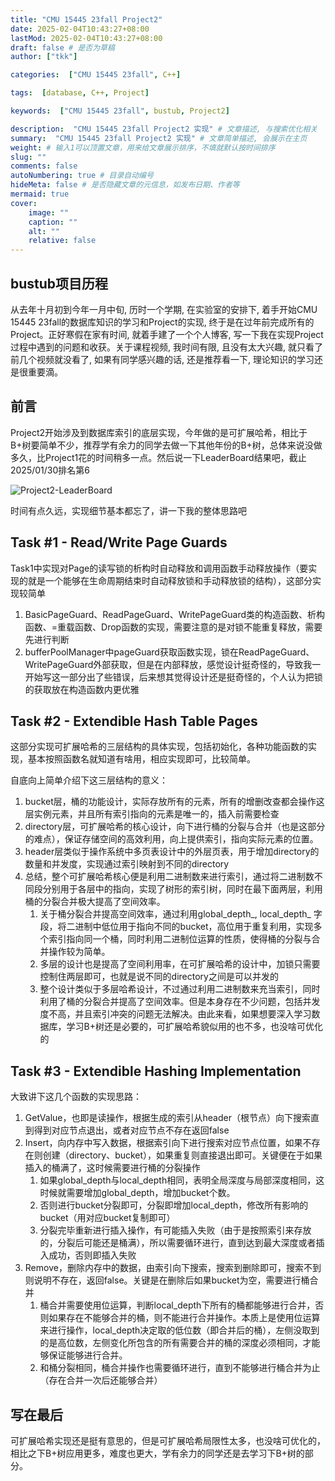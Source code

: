 ```yaml
---
title: "CMU 15445 23fall Project2"
date: 2025-02-04T10:43:27+08:00
lastMod: 2025-02-04T10:43:27+08:00
draft: false # 是否为草稿
author: ["tkk"]

categories:  ["CMU 15445 23fall", C++]

tags:  [database, C++, Project]

keywords:  ["CMU 15445 23fall", bustub, Project2]

description:  "CMU 15445 23fall Project2 实现" # 文章描述, 与搜索优化相关
summary:  "CMU 15445 23fall Project2 实现" # 文章简单描述, 会展示在主页
weight: # 输入1可以顶置文章，用来给文章展示排序，不填就默认按时间排序
slug: ""
comments: false
autoNumbering: true # 目录自动编号
hideMeta: false # 是否隐藏文章的元信息，如发布日期、作者等
mermaid: true
cover:
    image: ""
    caption: ""
    alt: ""
    relative: false
---
```


<!-- more -->

## bustub项目历程

从去年十月初到今年一月中旬, 历时一个学期, 在实验室的安排下, 着手开始CMU 15445 23fall的数据库知识的学习和Project的实现, 终于是在过年前完成所有的Project。正好寒假在家有时间, 就着手建了一个个人博客, 写一下我在实现Project过程中遇到的问题和收获。关于课程视频, 我时间有限, 且没有太大兴趣, 就只看了前几个视频就没看了, 如果有同学感兴趣的话, 还是推荐看一下, 理论知识的学习还是很重要滴。

## 前言

Project2开始涉及到数据库索引的底层实现，今年做的是可扩展哈希，相比于B+树要简单不少，推荐学有余力的同学去做一下其他年份的B+树，总体来说没做多久，比Project1花的时间稍多一点。然后说一下LeaderBoard结果吧，截止2025/01/30排名第6

![Project2-LeaderBoard](/images/23fall-Project2-LeaderBoard.png)

时间有点久远，实现细节基本都忘了，讲一下我的整体思路吧

## Task #1 - Read/Write Page Guards

Task1中实现对Page的读写锁的析构时自动释放和调用函数手动释放操作（要实现的就是一个能够在生命周期结束时自动释放锁和手动释放锁的结构），这部分实现较简单

1. BasicPageGuard、ReadPageGuard、WritePageGuard类的构造函数、析构函数、=重载函数、Drop函数的实现，需要注意的是对锁不能重复释放，需要先进行判断
2. bufferPoolManager中pageGuard获取函数实现，锁在ReadPageGuard、WritePageGuard外部获取，但是在内部释放，感觉设计挺奇怪的，导致我一开始写这一部分出了些错误，后来想其觉得设计还是挺奇怪的，个人认为把锁的获取放在构造函数内更优雅

## Task #2 - Extendible Hash Table Pages

这部分实现可扩展哈希的三层结构的具体实现，包括初始化，各种功能函数的实现，基本按照函数名就知道有啥用，相应实现即可，比较简单。

自底向上简单介绍下这三层结构的意义：

1. bucket层，桶的功能设计，实际存放所有的元素，所有的增删改查都会操作这层实例元素，并且所有索引指向的元素是唯一的，插入前需要检查
2. directory层，可扩展哈希的核心设计，向下进行桶的分裂与合并（也是这部分的难点），保证存储空间的高效利用，向上提供索引，指向实际元素的位置。
3. header层类似于操作系统中多页表设计中的外层页表，用于增加directory的数量和并发度，实现通过索引映射到不同的directory
4. 总结，整个可扩展哈希核心便是利用二进制数来进行索引，通过将二进制数不同段分别用于各层中的指向，实现了树形的索引树，同时在最下面两层，利用桶的分裂合并极大提高了空间效率。
   1. 关于桶分裂合并提高空间效率，通过利用global_depth_, local_depth_ 字段，将二进制中低位用于指向不同的bucket，高位用于重复利用，实现多个索引指向同一个桶，同时利用二进制位运算的性质，使得桶的分裂与合并操作较为简单。
   2. 多层的设计也是提高了空间利用率，在可扩展哈希的设计中，加锁只需要控制住两层即可，也就是说不同的directory之间是可以并发的
   3. 整个设计类似于多层哈希设计，不过通过利用二进制数来充当索引，同时利用了桶的分裂合并提高了空间效率。但是本身存在不少问题，包括并发度不高，并且索引冲突的问题无法解决。由此来看，如果想要深入学习数据库，学习B+树还是必要的，可扩展哈希貌似用的也不多，也没啥可优化的

## Task #3 - Extendible Hashing Implementation

大致讲下这几个函数的实现思路：

1. GetValue，也即是读操作，根据生成的索引从header（根节点）向下搜索直到得到对应节点退出，或者对应节点不存在返回false
2. Insert，向内存中写入数据，根据索引向下进行搜索对应节点位置，如果不存在则创建（directory、bucket），如果重复则直接退出即可。关键便在于如果插入的桶满了，这时候需要进行桶的分裂操作
   1. 如果global_depth与local_depth相同，表明全局深度与局部深度相同，这时候就需要增加global_depth，增加bucket个数。
   2. 否则进行bucket分裂即可，分裂即增加local_depth，修改所有影响的bucket（用对应bucket复制即可）
   3. 分裂完毕重新进行插入操作，有可能插入失败（由于是按照索引来存放的，分裂后可能还是桶满），所以需要循环进行，直到达到最大深度或者插入成功，否则即插入失败
3. Remove，删除内存中的数据，由索引向下搜索，搜索到删除即可，搜索不到则说明不存在，返回false。关键是在删除后如果bucket为空，需要进行桶合并
   1. 桶合并需要使用位运算，判断local_depth下所有的桶都能够进行合并，否则如果存在不能够合并的桶，则不能进行合并操作。本质上是使用位运算来进行操作，local_depth决定取的低位数（即合并后的桶），左侧没取到的是高位数，左侧变化所包含的所有需要合并的桶的深度必须相同，才能够保证能够进行合并。
   2. 和桶分裂相同，桶合并操作也需要循环进行，直到不能够进行桶合并为止（存在合并一次后还能够合并）

## 写在最后

可扩展哈希实现还是挺有意思的，但是可扩展哈希局限性太多，也没啥可优化的，相比之下B+树应用更多，难度也更大，学有余力的同学还是去学习下B+树的部分。
